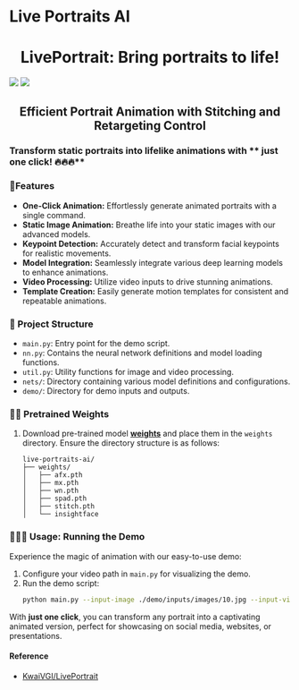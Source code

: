 # Live Portraits AI

<p align="center">  
  <h1 align="center">LivePortrait: Bring portraits to life!</h1>
  <img src="demo/results/demo1.gif">
  <img src="demo/results/demo2.gif">
</p>

<p align="center">  
  <h2 align="center">Efficient Portrait Animation with Stitching and Retargeting Control</h2>
</p>

### Transform static portraits into lifelike animations with ** just one click! 🔥🔥🔥** 

### 💪Features

- **One-Click Animation:** Effortlessly generate animated portraits with a single command.
- **Static Image Animation:** Breathe life into your static images with our advanced models.
- **Keypoint Detection:** Accurately detect and transform facial keypoints for realistic movements.
- **Model Integration:** Seamlessly integrate various deep learning models to enhance animations.
- **Video Processing:** Utilize video inputs to drive stunning animations.
- **Template Creation:** Easily generate motion templates for consistent and repeatable animations.

### 🤗 Project Structure

- `main.py`: Entry point for the demo script.
- `nn.py`: Contains the neural network definitions and model loading functions.
- `util.py`: Utility functions for image and video processing.
- `nets/`: Directory containing various model definitions and configurations.
- `demo/`: Directory for demo inputs and outputs.

### 🚀🚀 Pretrained Weights

1. Download pre-trained model **[weights](https://github.com/Shohruh72/LivePortrait/releases/download/v.1.0.0/weights.zip)** and place them in the `weights` directory. Ensure the directory structure is as follows:
    ```
    live-portraits-ai/
    ├── weights/
    │   ├── afx.pth
    │   ├── mx.pth
    │   ├── wn.pth
    │   ├── spad.pth
    │   ├── stitch.pth
    │   └── insightface
    ```

### 🚀🚀🚀 Usage: Running the Demo

Experience the magic of animation with our easy-to-use demo:

1. Configure your video path in `main.py` for visualizing the demo.
2. Run the demo script:
    ```bash
    python main.py --input-image ./demo/inputs/images/10.jpg --input-video ./demo/inputs/videos/9.mp4 --output-dir ./demo/results
    ```

With **just one click**, you can transform any portrait into a captivating animated version, perfect for showcasing on social media, websites, or presentations.

#### Reference

- [KwaiVGI/LivePortrait](https://github.com/KwaiVGI/LivePortrait)
